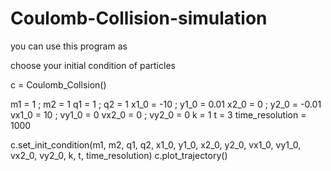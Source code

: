 # Coulomb-Collision-simulation

you can use this program as

choose your initial condition of particles


c = Coulomb_Collsion()

m1    = 1   ; m2    = 1
q1    = 1   ; q2    = 1
x1_0  = -10 ; y1_0  = 0.01
x2_0  = 0   ; y2_0  = -0.01
vx1_0 = 10  ; vy1_0 = 0 
vx2_0 = 0   ; vy2_0 = 0
k = 1
t = 3
time_resolution = 1000

c.set_init_condition(m1, m2, q1, q2, x1_0, y1_0, x2_0, y2_0, vx1_0, vy1_0, vx2_0, vy2_0, k, t, time_resolution)
c.plot_trajectory()
